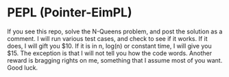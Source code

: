 # PEPL (Pointer-EimPL)
If you see this repo, solve the N-Queens problem, and post the solution as a comment. I will run various test cases, and check to see if it works. If it does, I will gift you $10. If it is in n, log(n) or constant time, I will give you $15. The exception is that I will not tell you how the code words. Another reward is bragging rights on me, something that I assume most of you want. Good luck.
